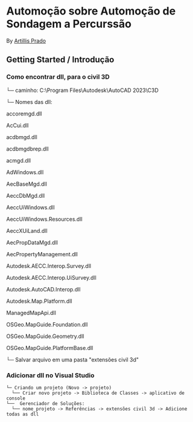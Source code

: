 # Automoção sobre Automoção de Sondagem a Percurssão
By [Artillis Prado](https://github.com/TilinhoFrond-End)

## Getting Started / Introdução

### Como encontrar dll, para o civil 3D
  <p>└─ caminho: C:\Program Files\Autodesk\AutoCAD 2023\C3D </p> 
  <p>└─ Nomes das dll: </p>
    <p>accoremgd.dll</p>
    <p>AcCui.dll</p>
    <p>acdbmgd.dll</p>
    <p>acdbmgdbrep.dll</p>
    <p>acmgd.dll</p>
    <p>AdWindows.dll</p>
    <p>AecBaseMgd.dll</p>
    <p>AeccDbMgd.dll</p>
    <p>AeccUiWindows.dll</p>
    <p>AeccUiWindows.Resources.dll</p>
    <p>AeccXUiLand.dll</p>
    <p>AecPropDataMgd.dll</p>
    <p>AecPropertyManagement.dll</p>
    <p>Autodesk.AECC.Interop.Survey.dll</p>
    <p>Autodesk.AECC.Interop.UiSurvey.dll</p>
    <p>Autodesk.AutoCAD.Interop.dll</p>
    <p>Autodesk.Map.Platform.dll</p>
    <p>ManagedMapApi.dll</p>
    <p>OSGeo.MapGuide.Foundation.dll</p>
    <p>OSGeo.MapGuide.Geometry.dll</p>
    <p>OSGeo.MapGuide.PlatformBase.dll</p>
  <p>└─ Salvar arquivo em uma pasta "extensões civil 3d"</p>

  ### Adicionar dll no Visual Studio
    └─ Criando um projeto (Novo -> projeto)
      └── Criar novo projeto -> Biblioteca de Classes -> aplicativo de console
    └──  Gerenciador de Soluções:
      └── nome_projeto -> Referências -> extensões civil 3d -> Adicione todas as dll
